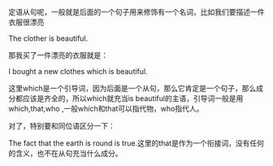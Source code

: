 定语从句呢，一般就是后面的一个句子用来修饰有一个名词，比如我们要描述一件衣服很漂亮

  The clother is beautiful.

那我买了一件漂亮的衣服就是：

  I bought a new clothes which is beautiful.

这里which是一个引导词，因为后面是一个从句，那么它肯定是一个句子，那么成分都应该是齐全的，所以which就充当is beautiful的主语，引导词一般是用which,that,who ,一般which和that可以指代物，who指代人。

对了，特别要和同位语区分一下：

  The fact that the earth is round is true.这里的that是作为一个衔接词，没有任何的含义，也不在从句充当什么成分。

